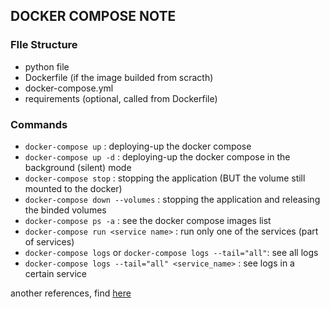 ## DOCKER COMPOSE NOTE

### FIle Structure
- python file
- Dockerfile (if the image builded from scracth)
- docker-compose.yml
- requirements (optional, called from Dockerfile)

### Commands
- `docker-compose up` : deploying-up the docker compose
- `docker-compose up -d` : deploying-up the docker compose in the background (silent) mode
- `docker-compose stop` : stopping the application (BUT the volume still mounted to the docker)
- `docker-compose down --volumes` : stopping the application and releasing the binded volumes
- `docker-compose ps -a` : see the docker compose images list
- `docker-compose run <service name>` : run only one of the services (part of services)
- `docker-compose logs` or `docker-compose logs --tail="all"`: see all logs
- `docker-compose logs --tail="all" <service_name>` : see logs in a certain service

another references, find [here](https://docs.docker.com/compose/reference/overview/)

